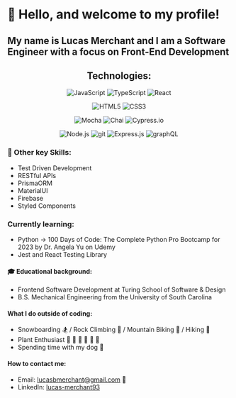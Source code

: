 # 🤗 Hello, and welcome to my profile!

## My name is Lucas Merchant and I am a Software Engineer with a focus on Front-End Development


<h2 align="center">Technologies:</h2>

<p align="center">
 <img alt="JavaScript" src="https://img.shields.io/badge/JavaScript-F7DF1E?style=for-the-badge&logo=javascript&logoColor=black">
 <img alt="TypeScript" src="https://img.shields.io/badge/TypeScript-20232A?style=for-the-badge&logo=typescript&logoColor=white">
 <img alt="React" src="https://img.shields.io/badge/React-20232A?style=for-the-badge&logo=react&logoColor=61DAFB">
</p>

<p align="center">
 <img alt="HTML5" src="https://img.shields.io/badge/HTML5-E34F26?style=for-the-badge&logo=html5&logoColor=white">
 <img alt="CSS3" src="https://img.shields.io/badge/CSS3-1572B6?style=for-the-badge&logo=css3&logoColor=white">
</p>

<p align="center">
 <img alt="Mocha" src="https://img.shields.io/badge/-mocha-%238D6748?&style=for-the-badge&logo=mocha&logoColor=white">
 <img alt="Chai" src="https://img.shields.io/badge/chai-A11404?style=for-the-badge&logo=chai&logoColor=white">
 <img alt="Cypress.io" src="https://img.shields.io/badge/-Cypress.io-black?style=for-the-badge&logo=cypress.io&logoColor=white">
</p>

<p align="center">
 <img alt="Node.js" src="https://img.shields.io/badge/Node.js-43853D?style=for-the-badge&logo=node.js&logoColor=white">
 <img alt="git" src="https://img.shields.io/badge/git%20-%23F05033.svg?&style=for-the-badge&logo=git&logoColor=white">
 <img alt="Express.js" src="https://img.shields.io/badge/Express.js-404D59?style=for-the-badge">
 <img alt="graphQL" src="https://img.shields.io/badge/graphql-20232A?style=for-the-badge&logo=graphql&logoColor=61DAFB">
<!--  <img alt="Circle CI" src="https://img.shields.io/badge/CircleCI-CC6699?style=for-the-badge&logo=circleci&logoColor=white">
 <img alt="Travis CI" src="https://img.shields.io/badge/Travis CI-3EAAAF?style=for-the-badge&logo=travis-ci&logoColor=white"> -->
</p>

### 🔑 Other key Skills:
 * Test Driven Development 
 * RESTful APIs
 * PrismaORM
 * MaterialUI
 * Firebase
 * Styled Components

### Currently learning:
 * Python -> 100 Days of Code: The Complete Python Pro Bootcamp for 2023 by Dr. Angela Yu on Udemy
 * Jest and React Testing Library

#### 🎓 Educational background:
 * Frontend Software Development at Turing School of Software & Design
 * B.S. Mechanical Engineering from the University of South Carolina

#### What I do outside of coding:
 * Snowboarding 🏂 / Rock Climbing 🧗 / Mountain Biking 🚵 / Hiking 🥾
 * Plant Enthusiast 🌱 🍄 🌲 🌻 🌵 🌹
 * Spending time with my dog 🐺

#### How to contact me:
 * Email: lucasbmerchant@gmail.com 📧
 * LinkedIn: [lucas-merchant93](https://www.linkedin.com/in/lucas-merchant93/) 
